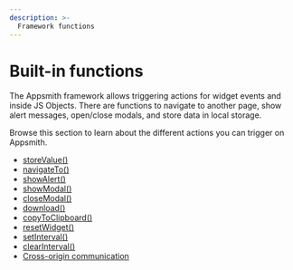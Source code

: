 ```yaml
---
description: >-
  Framework functions
---
```


# Built-in functions

The Appsmith framework allows triggering actions for widget events and inside JS Objects. There are functions to navigate to another page, show alert messages, open/close modals, and store data in local storage.

Browse this section to learn about the different actions you can trigger on Appsmith.

* [storeValue()](/reference/appsmith-framework/widget-actions/store-value)
* [navigateTo()](/reference/appsmith-framework/widget-actions/navigate-to)
* [showAlert()](/reference/appsmith-framework/widget-actions/show-alert)
* [showModal()](/reference/appsmith-framework/widget-actions/show-modal)
* [closeModal()](/reference/appsmith-framework/widget-actions/close-modal)
* [download()](/reference/appsmith-framework/widget-actions/download)
* [copyToClipboard()](/reference/appsmith-framework/widget-actions/copy-to-clipboard)
* [resetWidget()](/reference/appsmith-framework/widget-actions/reset-widget)
* [setInterval()](/reference/appsmith-framework/widget-actions/intervals-time-events#setinterval)
* [clearInterval()](/reference/appsmith-framework/widget-actions/intervals-time-events#clearinterval)
* [Cross-origin communication](/reference/appsmith-framework/widget-actions/post-message)
